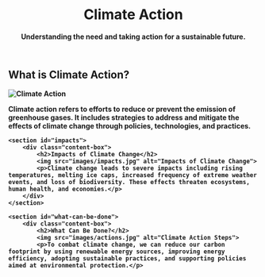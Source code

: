 <!DOCTYPE html>
<html lang="en">
<head>
    
</head>
<body>
    <header>
        <h1><b>Climate Action <b/></h1>
        <p>Understanding the need and taking action for a sustainable future.</p>
    </header>

 <section id="what-is-climate-action">
        <div class="content-box">
            <h2>What is Climate Action?</h2>
            <img src="C:\Users\USER\Downloads\OIP (4).jpeg" alt="Climate Action">
            <p>Climate action refers to efforts to reduce or prevent the emission of greenhouse gases. It includes strategies to address and mitigate the effects of climate change through policies, technologies, and practices.</p>
        </div>
    </section>

    <section id="impacts">
        <div class="content-box">
            <h2>Impacts of Climate Change</h2>
            <img src="images/impacts.jpg" alt="Impacts of Climate Change">
            <p>Climate change leads to severe impacts including rising temperatures, melting ice caps, increased frequency of extreme weather events, and loss of biodiversity. These effects threaten ecosystems, human health, and economies.</p>
        </div>
    </section>

    <section id="what-can-be-done">
        <div class="content-box">
            <h2>What Can Be Done?</h2>
            <img src="images/actions.jpg" alt="Climate Action Steps">
            <p>To combat climate change, we can reduce our carbon footprint by using renewable energy sources, improving energy efficiency, adopting sustainable practices, and supporting policies aimed at environmental protection.</p>

</body>
</html>
